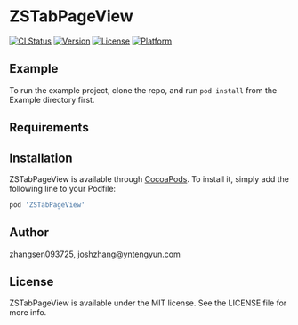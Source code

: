 # ZSTabPageView

[![CI Status](https://img.shields.io/travis/zhangsen093725/ZSTabPageView.svg?style=flat)](https://travis-ci.org/zhangsen093725/ZSTabPageView)
[![Version](https://img.shields.io/cocoapods/v/ZSTabPageView.svg?style=flat)](https://cocoapods.org/pods/ZSTabPageView)
[![License](https://img.shields.io/cocoapods/l/ZSTabPageView.svg?style=flat)](https://cocoapods.org/pods/ZSTabPageView)
[![Platform](https://img.shields.io/cocoapods/p/ZSTabPageView.svg?style=flat)](https://cocoapods.org/pods/ZSTabPageView)

## Example

To run the example project, clone the repo, and run `pod install` from the Example directory first.

## Requirements

## Installation

ZSTabPageView is available through [CocoaPods](https://cocoapods.org). To install
it, simply add the following line to your Podfile:

```ruby
pod 'ZSTabPageView'
```

## Author

zhangsen093725, joshzhang@yntengyun.com

## License

ZSTabPageView is available under the MIT license. See the LICENSE file for more info.
